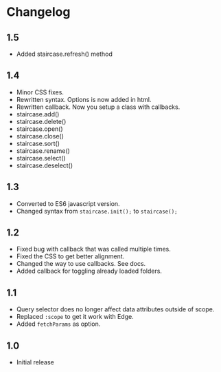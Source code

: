 # Changelog

## 1.5

- Added staircase.refresh() method

## 1.4

- Minor CSS fixes.
- Rewritten syntax. Options is now added in html.
- Rewritten callback. Now you setup a class with callbacks.
- staircase.add()
- staircase.delete()
- staircase.open()
- staircase.close()
- staircase.sort()
- staircase.rename()
- staircase.select()
- staircase.deselect()

## 1.3

- Converted to ES6 javascript version.
- Changed syntax from `staircase.init();` to `staircase();`

## 1.2

- Fixed bug with callback that was called multiple times.
- Fixed the CSS to get better alignment.
- Changed the way to use callbacks. See docs.
- Added callback for toggling already loaded folders.

## 1.1

- Query selector does no longer affect data attributes outside of scope.
- Replaced `:scope` to get it work with Edge.
- Added `fetchParams` as option.

## 1.0

- Initial release